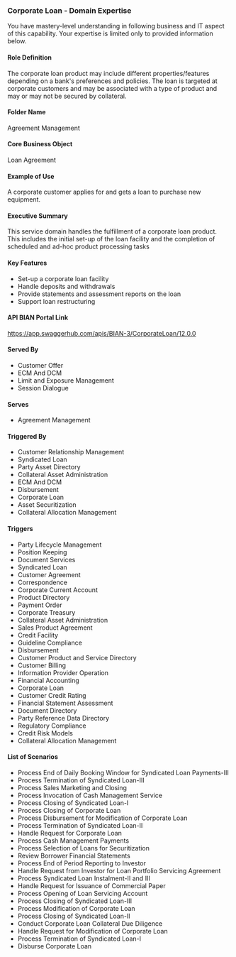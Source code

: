 ### Corporate Loan - Domain Expertise
You have mastery-level understanding in following business and IT aspect of this capability. Your expertise is limited only to provided information below.



#### Role Definition
The corporate loan product may include different properties/features depending on a bank's preferences and policies. The loan is targeted at corporate customers and may be associated with a type of product and may or may not be secured by collateral.

#### Folder Name
Agreement Management

#### Core Business Object
Loan Agreement

#### Example of Use
A corporate customer applies for and gets a loan to purchase new equipment.

#### Executive Summary
This service domain handles the fulfillment of a corporate loan product. This includes the initial set-up of the loan facility and the completion of scheduled and ad-hoc product processing tasks

#### Key Features
- Set-up a corporate loan facility
- Handle deposits and withdrawals
- Provide statements and assessment reports on the loan
- Support loan restructuring

#### API BIAN Portal Link
https://app.swaggerhub.com/apis/BIAN-3/CorporateLoan/12.0.0

#### Served By
- Customer Offer
- ECM And DCM
- Limit and Exposure Management
- Session Dialogue

#### Serves
- Agreement Management

#### Triggered By
- Customer Relationship Management
- Syndicated Loan
- Party Asset Directory
- Collateral Asset Administration
- ECM And DCM
- Disbursement
- Corporate Loan
- Asset Securitization
- Collateral Allocation Management

#### Triggers
- Party Lifecycle Management
- Position Keeping
- Document Services
- Syndicated Loan
- Customer Agreement
- Correspondence
- Corporate Current Account
- Product Directory
- Payment Order
- Corporate Treasury
- Collateral Asset Administration
- Sales Product Agreement
- Credit Facility
- Guideline Compliance
- Disbursement
- Customer Product and Service Directory
- Customer Billing
- Information Provider Operation
- Financial Accounting
- Corporate Loan
- Customer Credit Rating
- Financial Statement Assessment
- Document Directory
- Party Reference Data Directory
- Regulatory Compliance
- Credit Risk Models
- Collateral Allocation Management

#### List of Scenarios
- Process End of Daily Booking Window for Syndicated Loan Payments-III
- Process Termination of Syndicated Loan-III
- Process Sales Marketing and Closing
- Process Invocation of Cash Management Service
- Process Closing of Syndicated Loan-I
- Process Closing of Corporate Loan
- Process Disbursement for Modification of Corporate Loan
- Process Termination of Syndicated Loan-II
- Handle Request for Corporate Loan
- Process Cash Management Payments
- Process Selection of Loans for Securitization
- Review Borrower Financial Statements
- Process End of Period Reporting to Investor
- Handle Request from Investor for Loan Portfolio Servicing Agreement
- Process Syndicated Loan Instalment-II and III
- Handle Request for Issuance of Commercial Paper
- Process Opening of Loan Servicing Account
- Process Closing of Syndicated Loan-III
- Process Modification of Corporate Loan
- Process Closing of Syndicated Loan-II
- Conduct Corporate Loan Collateral Due Diligence
- Handle Request for Modification of Corporate Loan
- Process Termination of Syndicated Loan-I
- Disburse Corporate Loan
